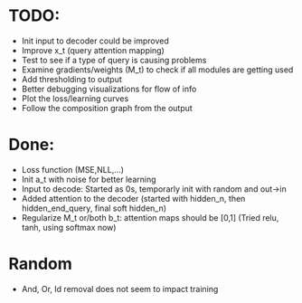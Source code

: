 # TODO:
- Init input to decoder could be improved
- Improve x_t (query attention mapping)
- Test to see if a type of query is causing problems
- Examine gradients/weights (M_t) to check if all modules are getting used
- Add thresholding to output
- Better debugging visualizations for flow of info
- Plot the loss/learning curves
- Follow the composition graph from the output

# Done:
- Loss function  (MSE,NLL,...) 
- Init a_t with noise for better learning
- Input to decode: Started as 0s, temporarly init with random and out->in
- Added attention to the decoder (started with hidden_n, then hidden_end_query, final soft hidden_n)
- Regularize M_t or/both b_t: attention maps should be [0,1] (Tried relu, tanh, using softmax now)

# Random
- And, Or, Id removal does not seem to impact training
